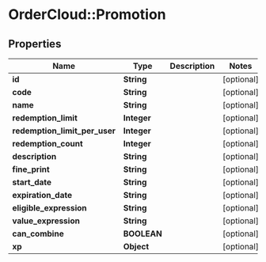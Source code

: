 # OrderCloud::Promotion

## Properties
Name | Type | Description | Notes
------------ | ------------- | ------------- | -------------
**id** | **String** |  | [optional] 
**code** | **String** |  | [optional] 
**name** | **String** |  | [optional] 
**redemption_limit** | **Integer** |  | [optional] 
**redemption_limit_per_user** | **Integer** |  | [optional] 
**redemption_count** | **Integer** |  | [optional] 
**description** | **String** |  | [optional] 
**fine_print** | **String** |  | [optional] 
**start_date** | **String** |  | [optional] 
**expiration_date** | **String** |  | [optional] 
**eligible_expression** | **String** |  | [optional] 
**value_expression** | **String** |  | [optional] 
**can_combine** | **BOOLEAN** |  | [optional] 
**xp** | **Object** |  | [optional] 


